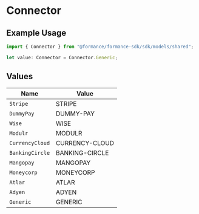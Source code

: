 # Connector

## Example Usage

```typescript
import { Connector } from "@formance/formance-sdk/sdk/models/shared";

let value: Connector = Connector.Generic;
```

## Values

| Name            | Value           |
| --------------- | --------------- |
| `Stripe`        | STRIPE          |
| `DummyPay`      | DUMMY-PAY       |
| `Wise`          | WISE            |
| `Modulr`        | MODULR          |
| `CurrencyCloud` | CURRENCY-CLOUD  |
| `BankingCircle` | BANKING-CIRCLE  |
| `Mangopay`      | MANGOPAY        |
| `Moneycorp`     | MONEYCORP       |
| `Atlar`         | ATLAR           |
| `Adyen`         | ADYEN           |
| `Generic`       | GENERIC         |